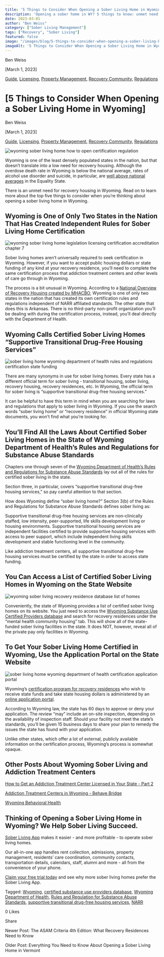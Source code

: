 ```yaml
---
title: '5 Things to Consider When Opening a Sober Living Home in Wyoming'
description: 'Opening a sober home in WY? 5 things to know: unmet need, unique state certification (not NARR), official terms, regulations & finding certified homes.'
date: 2023-03-01
author: "Ben Weiss"
category: ["Sober Living Management"]
tags: ["Recovery", "Sober Living"]
featured: false
image: "/images/blog/5-things-to-consider-when-opening-a-sober-living-home-in-wyoming/Screen_Shot_2023-02-26_at_12.28.15_PM.png"
imageAlt: '5 Things to Consider When Opening a Sober Living Home in Wyoming'
---
```


Ben Weiss

[March 1, 2023]

[Guide](/sober-living-app-blog/category/Guide), [Licensing](/sober-living-app-blog/category/Licensing), [Property Management](/sober-living-app-blog/category/Property+Management), [Recovery Community](/sober-living-app-blog/category/Recovery+Community), [Regulations](/sober-living-app-blog/category/Regulations)

#  [5 Things to Consider When Opening a Sober Living Home in Wyoming]

Ben Weiss

[March 1, 2023]

[Guide](/sober-living-app-blog/category/Guide), [Licensing](/sober-living-app-blog/category/Licensing), [Property Management](/sober-living-app-blog/category/Property+Management), [Recovery Community](/sober-living-app-blog/category/Recovery+Community), [Regulations](/sober-living-app-blog/category/Regulations)

![wyoming sober living home how to open certification regulation](/images/blog/5-things-to-consider-when-opening-a-sober-living-home-in-wyoming/Screen_Shot_2023-02-26_at_7.39.40_PM.png)

Wyoming is one of the least densely populated states in the nation, but that doesn’t translate into a low need for recovery housing. Although the overdose death rate in Wyoming is below the national average, rates of alcohol use disorder and suicide, in particular, are [well above national averages](https://www.kff.org/statedata/mental-health-and-substance-use-state-fact-sheets/wyoming/) in the Equality State. 

There is an unmet need for recovery housing in Wyoming. Read on to learn more about the top five things to consider when you’re thinking about opening a sober living home in Wyoming. 

## Wyoming is One of Only Two States in the Nation That Has Created Independent Rules for Sober Living Home Certification 

![wyoming sober living home legislation licensing certification accreditation chapter 7](/images/blog/5-things-to-consider-when-opening-a-sober-living-home-in-wyoming/Screen_Shot_2023-02-26_at_12.28.15_PM.png)

Sober living homes aren’t universally required to seek certification in Wyoming. However, if you want to accept public housing dollars or state funding of any kind at your recovery residence, you’ll need to complete the same certification process that addiction treatment centers and other levels of care go through in Wyoming. 

The process is a bit unusual in Wyoming. According to a [National Overview of Recovery Housing created by MHACBO](../../../../../mhacbo.org/media/NATIONAL.OVERVIEW.RECOVERY.HOUSING.January.2020.pdf), Wyoming is one of only two states in the nation that has created its own certification rules and regulations independent of NARR affiliated standards. The other state that does this is Arkansas. There is no third-party non-profit organization you’ll be dealing with during the certification process, instead, you’ll deal directly with the Department of Health. 

## Wyoming Calls Certified Sober Living Homes “Supportive Transitional Drug-Free Housing Services” 

![sober living home wyoming department of health rules and regulations certification state funding](/images/blog/5-things-to-consider-when-opening-a-sober-living-home-in-wyoming/Screen_Shot_2023-02-26_at_12.30.55_PM.png)

There are many synonyms in use for sober living homes. Every state has a different official term for sober living - transitional housing, sober living, recovery housing, recovery residences, etc. In Wyoming, the official term for sober living is “supportive transitional drug-free housing services.” 

It can be helpful to have this term in mind when you are searching for laws and regulations that apply to sober living in Wyoming. If you use the search words “sober living home” or “recovery residence” in official Wyoming state documents, you won’t find what you’re looking for. 

## You’ll Find All the Laws About Certified Sober Living Homes in the State of Wyoming Department of Health’s Rules and Regulations for Substance Abuse Standards 

Chapters one through seven of the [Wyoming Department of Health’s Rules and Regulations for Substance Abuse Standards](../../../../../wyoleg.gov/ARULES/2009/AR09-062Substance.pdf) lay out all of the rules for certified sober living in the state. 

Section three, in particular, covers “supportive transitional drug-free housing services,” so pay careful attention to that section.  

How does Wyoming define “sober living home?” Section 3(b) of the Rules and Regulations for Substance Abuse Standards defines sober living as: 

Supportive transitional drug-free housing services are non-clinically staffed, low intensity, peer-supported, life skills development living or housing environments. Supportive transitional housing services are independent facilities certified to provide supportive housing services with access to peer support, which include independent living skills development and stable functioning level in the community. 

Like addiction treatment centers, all supportive transitional drug-free housing services must be certified by the state in order to access state funding. 

## You Can Access a List of Certified Sober Living Homes in Wyoming on the State Website 

![wyoming sober living recovery residence database list of homes](/images/blog/5-things-to-consider-when-opening-a-sober-living-home-in-wyoming/Screen_Shot_2023-02-26_at_1.33.07_PM.png)

Conveniently, the state of Wyoming provides a list of certified sober living homes on its website. You just need to access the [Wyoming Substance Use Certified Providers database](https://wyoimprov.com/MHSAPublicProviderSearch.aspx) and search for recovery residences under the “mental health community housing” tab. This will show all of the state-funded sober living facilities in the state. It does NOT, however, reveal all of the private pay only facilities in Wyoming. 

## To Get Your Sober Living Home Certified in Wyoming, Use the Application Portal on the State Website

![sober living home wyoming department of health certification application portal](/images/blog/5-things-to-consider-when-opening-a-sober-living-home-in-wyoming/Screen_Shot_2023-02-26_at_1.33.52_PM.png)

Wyoming’s [certification program for recovery residences](https://health.wyo.gov/behavioralhealth/mhsa/certification/) who wish to receive state funds and take state housing dollars is administered by an [online application portal](https://wyhcbs.auth0.com/u/login?state=hKFo2SA3Y2U4Skk2bGs5dmJuME5NSHVwblE2NEtZV0hhV3VnWKFur3VuaXZlcnNhbC1sb2dpbqN0aWTZIG5qZ2JndzVoTjAzUkFsX3NZLWxHamk3eFdDTkFNMnJHo2NpZNkgUHN1NldITXNuaTcwZVBQSEZSQnFRZ0N0SUlDalUzTEI). 

According to Wyoming law, the state has 60 days to approve or deny your application. The review “may” include an on-site inspection, depending on the availability of inspection staff. Should your facility not meet the state’s standards, you’ll be given 15 business days to share your plan to remedy the issues the state has found with your application. 

Unlike other states, which offer a lot of external, publicly available information on the certification process, Wyoming’s  process is somewhat opaque.

## Other Posts About Wyoming Sober Living and Addiction Treatment Centers

[How to Get an Addiction Treatment Center Licensed in Your State - Part 2 ](https://behavehealth.com/blog/2019/10/9/how-to-get-an-addiction-treatment-center-licensed-in-your-statepart-2)

[Addiction Treatment Centers in Wyoming - Behave Bridge ](https://bridge.behavehealth.com/rehabs/wyoming)

[Wyoming Behavioral Health ](https://health.wyo.gov/behavioralhealth/)

## Thinking of Opening a Sober Living Home in Wyoming? We Help Sober Living Succeed. 

[Sober Living App](/) makes it easier - and more profitable - to operate sober living homes. 

Our all-in-one app handles rent collection, admissions, property management, residents’ care coordination, community contacts, transportation details, calendars, staff, alumni and more - all from the convenience of your phone.  

[Claim your free trial today](https://behavehealth.com/get-started) and see why more sober living homes prefer the Sober Living App.

Tagged: [Wyoming](/sober-living-app-blog/tag/Wyoming), [certified substance use providers database](/sober-living-app-blog/tag/certified+substance+use+providers+database), [Wyoming Department of Health](/sober-living-app-blog/tag/Wyoming+Department+of+Health), [Rules and Regulation for Substance Abuse Standards](/sober-living-app-blog/tag/Rules+and+Regulation+for+Substance+Abuse+Standards), [supportive transitional drug-free housing services](/sober-living-app-blog/tag/supportive+transitional+drug-free+housing+services), [NARR](/sober-living-app-blog/tag/NARR)

0 Likes

Share

Newer Post: The ASAM Criteria 4th Edition: What Recovery Residences Need to Know

Older Post: Everything You Need to Know About Opening a Sober Living Home in Vermont 